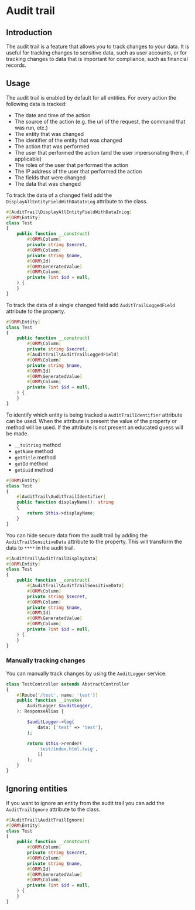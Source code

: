 # Audit trail

## Introduction
The audit trail is a feature that allows you to track changes to your data. 
It is useful for tracking changes to sensitive data, such as user accounts, or for tracking changes to data that is important for compliance, such as financial records.

## Usage
The audit trail is enabled by default for all entities.
For every action the following data is tracked:
* The date and time of the action
* The source of the action (e.g. the url of the request, the command that was run, etc.)
* The entity that was changed
* The identifier of the entity that was changed
* The action that was performed
* The user that performed the action (and the user impersonating them, if applicable)
* The roles of the user that performed the action
* The IP address of the user that performed the action
* The fields that were changed
* The data that was changed

To track the data of a changed field add the `DisplayAllEntityFieldWithDataInLog` attribute to the class.
```php
#[AuditTrail\DisplayAllEntityFieldWithDataInLog]
#[ORM\Entity]
class Test
{
    public function __construct(
        #[ORM\Column]
        private string $secret,
        #[ORM\Column]
        private string $name,
        #[ORM\Id]
        #[ORM\GeneratedValue]
        #[ORM\Column]
        private ?int $id = null,
    ) {
    }
}
```

To track the data of a single changed field add `AuditTrailLoggedField` attribute to the property.
```php
#[ORM\Entity]
class Test
{
    public function __construct(
        #[ORM\Column]
        private string $secret,
        #[AuditTrail\AuditTrailLoggedField]
        #[ORM\Column]
        private string $name,
        #[ORM\Id]
        #[ORM\GeneratedValue]
        #[ORM\Column]
        private ?int $id = null,
    ) {
    }
}
```

To identify which entity is being tracked a `AuditTrailIdentifier` attribute can be used. When the attribute is present the value of the property or method will be used.
If the attribute is not present an educated guess will be made.
* `__toString` method
* `getName` method
* `getTitle` method
* `getId` method
* `getUuid` method

```php
#[ORM\Entity]
class Test
{
    #[AuditTrail\AuditTrailIdentifier]
    public function displayName(): string
    {
        return $this->displayName;
    }
}
```

You can hide secure data from the audit trail by adding the `AuditTrailSensitiveData` attribute to the property.
This will transform the data to `****` in the audit trail.
```php
#[AuditTrail\AuditTrailDisplayData]
#[ORM\Entity]
class Test
{
    public function __construct(
        #[AuditTrail\AuditTrailSensitiveData]
        #[ORM\Column]
        private string $secret,
        #[ORM\Column]
        private string $name,
        #[ORM\Id]
        #[ORM\GeneratedValue]
        #[ORM\Column]
        private ?int $id = null,
    ) {
    }
}
```

### Manually tracking changes

You can manually track changes by using the `AuditLogger` service.
```php
class TestController extends AbstractController
{
    #[Route('/test', name: 'test')]
    public function __invoke(
        AuditLogger $auditLogger,
    ): ResponseAlias {

        $auditLogger->log(
            data: ['test' => 'test'],
        );

        return $this->render(
            'test/index.html.twig',
            []
        );
    }
}
```

## Ignoring entities
If you want to ignore an entity from the audit trail you can add the `AuditTrailIgnore` attribute to the class.
```php
#[AuditTrail\AuditTrailIgnore]
#[ORM\Entity]
class Test
{
    public function __construct(
        #[ORM\Column]
        private string $secret,
        #[ORM\Column]
        private string $name,
        #[ORM\Id]
        #[ORM\GeneratedValue]
        #[ORM\Column]
        private ?int $id = null,
    ) {
    }
}
```
